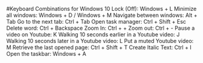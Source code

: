 #Keyboard Combinations for Windows 10
Lock (Off): Windows + L
Minimize all windows: Windows + D / Windows + M
Navigate between windows: Alt + Tab
Go to the next tab: Ctrl + Tab
Open task manager: Ctrl + Shift + Esc
Delete word: Ctrl + Backspace
Zoom In: Ctrl + +
Zoom out: Ctrl + -
Pause a video on Youtube: K
Walking 10 seconds earlier in a Youtube video: J
Walking 10 seconds later in a Youtube video: L
Put a muted Youtube video: M
Retrieve the last opened page: Ctrl + Shift + T
Create Italic Text: Ctrl + I
Open the taskbar: Windows + A
